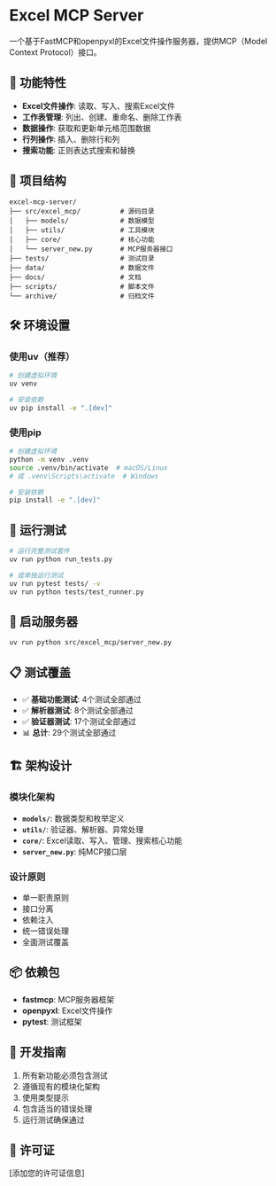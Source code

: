 # Excel MCP Server

一个基于FastMCP和openpyxl的Excel文件操作服务器，提供MCP（Model Context Protocol）接口。

## 🚀 功能特性

- **Excel文件操作**: 读取、写入、搜索Excel文件
- **工作表管理**: 列出、创建、重命名、删除工作表
- **数据操作**: 获取和更新单元格范围数据
- **行列操作**: 插入、删除行和列
- **搜索功能**: 正则表达式搜索和替换

## 📁 项目结构

```
excel-mcp-server/
├── src/excel_mcp/          # 源码目录
│   ├── models/             # 数据模型
│   ├── utils/              # 工具模块
│   ├── core/               # 核心功能
│   └── server_new.py       # MCP服务器接口
├── tests/                  # 测试目录
├── data/                   # 数据文件
├── docs/                   # 文档
├── scripts/                # 脚本文件
└── archive/                # 归档文件
```

## 🛠️ 环境设置

### 使用uv（推荐）

```bash
# 创建虚拟环境
uv venv

# 安装依赖
uv pip install -e ".[dev]"
```

### 使用pip

```bash
# 创建虚拟环境
python -m venv .venv
source .venv/bin/activate  # macOS/Linux
# 或 .venv\Scripts\activate  # Windows

# 安装依赖
pip install -e ".[dev]"
```

## 🧪 运行测试

```bash
# 运行完整测试套件
uv run python run_tests.py

# 或单独运行测试
uv run pytest tests/ -v
uv run python tests/test_runner.py
```

## 🏃 启动服务器

```bash
uv run python src/excel_mcp/server_new.py
```

## 📋 测试覆盖

- ✅ **基础功能测试**: 4个测试全部通过
- ✅ **解析器测试**: 8个测试全部通过
- ✅ **验证器测试**: 17个测试全部通过
- 📊 **总计**: 29个测试全部通过

## 🏗️ 架构设计

### 模块化架构

- **`models/`**: 数据类型和枚举定义
- **`utils/`**: 验证器、解析器、异常处理
- **`core/`**: Excel读取、写入、管理、搜索核心功能
- **`server_new.py`**: 纯MCP接口层

### 设计原则

- 单一职责原则
- 接口分离
- 依赖注入
- 统一错误处理
- 全面测试覆盖

## 📦 依赖包

- **fastmcp**: MCP服务器框架
- **openpyxl**: Excel文件操作
- **pytest**: 测试框架

## 🤝 开发指南

1. 所有新功能必须包含测试
2. 遵循现有的模块化架构
3. 使用类型提示
4. 包含适当的错误处理
5. 运行测试确保通过

## 📄 许可证

[添加您的许可证信息]
